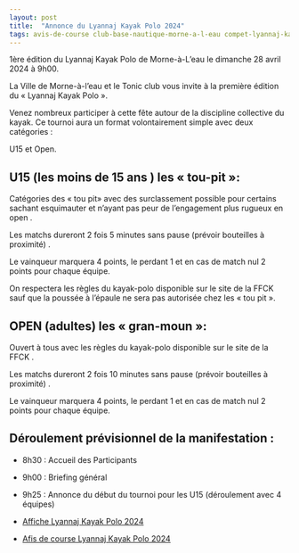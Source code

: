 ```yaml
---
layout: post
title:  "Annonce du Lyannaj Kayak Polo 2024"
tags: avis-de-course club-base-nautique-morne-a-l-eau compet-lyannaj-kayak-polo-2024 ville-morne-a-l-eau
---
```


1ère édition du Lyannaj Kayak Polo de Morne-à-L’eau le dimanche 28 avril 2024 à 9h00.

La Ville de Morne-à-l’eau et le Tonic club vous invite à la première édition du « Lyannaj Kayak Polo ».

Venez nombreux participer à cette fête autour de la discipline collective du kayak. Ce tournoi aura un
format volontairement simple avec deux catégories :

U15 et Open.

## U15 (les moins de 15 ans ) les « tou-pit »:

Catégories des « tou pit» avec des surclassement possible pour certains sachant esquimauter et n’ayant
pas peur de l’engagement plus rugueux en open .

Les matchs dureront 2 fois 5 minutes sans pause (prévoir bouteilles à proximité) .

Le vainqueur marquera 4 points, le perdant 1 et en cas de match nul 2 points pour chaque équipe.

On respectera les règles du kayak-polo disponible sur le site de la FFCK sauf que la poussée à l’épaule ne
sera pas autorisée chez les « tou pit ».

## OPEN (adultes) les « gran-moun »:

Ouvert à tous avec les règles du kayak-polo disponible sur le site de la FFCK .

Les matchs dureront 2 fois 10 minutes sans pause (prévoir bouteilles à proximité) .

Le vainqueur marquera 4 points, le perdant 1 et en cas de match nul 2 points pour chaque équipe.

## Déroulement prévisionnel de la manifestation :

* 8h30 : Accueil des Participants
* 9h00 : Briefing général
* 9h25 : Annonce du début du tournoi pour les U15 (déroulement avec 4 équipes)


* [Affiche Lyannaj Kayak Polo 2024](/assets/base-nautique-morne-a-l-eau/2024-lyannaj-kayak-polo-affiche.jpeg)
* [Afis de course Lyannaj Kayak Polo 2024](/assets/base-nautique-morne-a-l-eau/2024-lyannaj-kayak-polo-avis.pdf)
